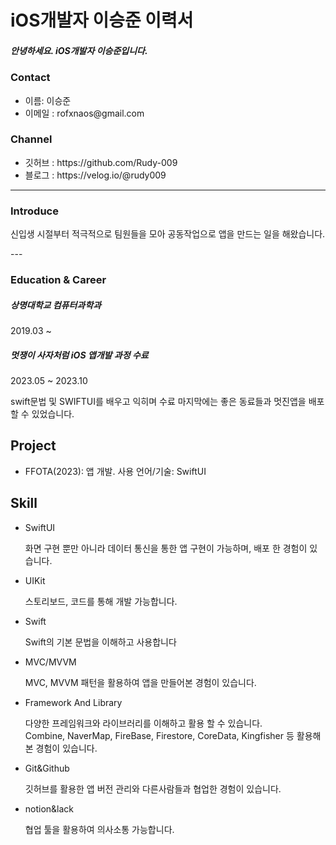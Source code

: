 
<h1> iOS개발자 이승준 이력서</h1>

<h5>안녕하세요. iOS개발자 이승준입니다.</h5>

<h3>Contact</h3> 
<ul>
  <li>
    이름: 이승준
  </li>
  <li>
    이메일 : rofxnaos@gmail.com
  </li>
</ul>

<h3>Channel</h3> 
<ul>
  <li>깃허브 : https://github.com/Rudy-009
  </li>
  <li>블로그 : https://velog.io/@rudy009
  </li>
</ul>

---

<h3>Introduce</h3>
<p>
  신입생 시절부터 적극적으로 팀원들을 모아 공동작업으로 앱을 만드는 일을 해왔습니다. 
</p>
---

<h3>Education &  Career</h3> 

<h5> 상명대학교 컴퓨터과학과</h5>
<p>2019.03 ~ </p>

<h5>멋쟁이 사자처럼  iOS 앱개발 과정 수료</h5>
<p>2023.05 ~ 2023.10</p>
<p>swift문법 및 SWIFTUI를 배우고 익히며 수료 마지막에는 좋은 동료들과 멋진앱을 배포할 수 있었습니다. </p>

<h2>Project</h2> 
<ul>
  <li>
    FFOTA(2023): 앱 개발. 사용 언어/기술: SwiftUI
  </li>
</ul>


<h2>Skill</h2> 
<ul>
  <li>SwiftUI</li>
  <p>화면 구현 뿐만 아니라 데이터 통신을 통한 앱 구현이 가능하며, 배포 한 경험이 있습니다. 
 </p>
  <li>UIKit</li>
  <p>스토리보드, 코드를 통해 개발 가능합니다.</p>
  <li>Swift</li>
  <p>Swift의 기본 문법을 이해하고 사용합니다</p>
  <li>MVC/MVVM</li>
  <p>MVC, MVVM 패턴을 활용하여 앱을 만들어본 경험이 있습니다.</p>
  <li>Framework And Library</li>
  <p>다양한 프레임워크와 라이브러리를 이해하고 활용 할 수 있습니다.<br>Combine, NaverMap, FireBase, Firestore, CoreData, Kingfisher 등 활용해본 경험이 있습니다.</p>
  <li>Git&Github</li>
  <p>깃허브를 활용한 앱 버전 관리와 다른사람들과 협업한 경험이 있습니다.</p>
  <li>notion&lack</li>
  <p>협업 툴을 활용하여 의사소통 가능합니다.</p>
</ul>
